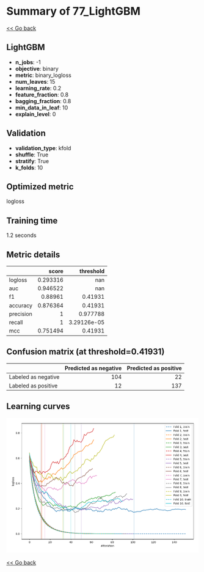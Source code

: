 # Summary of 77_LightGBM

[<< Go back](../README.md)


## LightGBM
- **n_jobs**: -1
- **objective**: binary
- **metric**: binary_logloss
- **num_leaves**: 15
- **learning_rate**: 0.2
- **feature_fraction**: 0.8
- **bagging_fraction**: 0.8
- **min_data_in_leaf**: 10
- **explain_level**: 0

## Validation
 - **validation_type**: kfold
 - **shuffle**: True
 - **stratify**: True
 - **k_folds**: 10

## Optimized metric
logloss

## Training time

1.2 seconds

## Metric details
|           |    score |     threshold |
|:----------|---------:|--------------:|
| logloss   | 0.293316 | nan           |
| auc       | 0.946522 | nan           |
| f1        | 0.88961  |   0.41931     |
| accuracy  | 0.876364 |   0.41931     |
| precision | 1        |   0.977788    |
| recall    | 1        |   3.29126e-05 |
| mcc       | 0.751494 |   0.41931     |


## Confusion matrix (at threshold=0.41931)
|                     |   Predicted as negative |   Predicted as positive |
|:--------------------|------------------------:|------------------------:|
| Labeled as negative |                     104 |                      22 |
| Labeled as positive |                      12 |                     137 |

## Learning curves
![Learning curves](learning_curves.png)

[<< Go back](../README.md)
